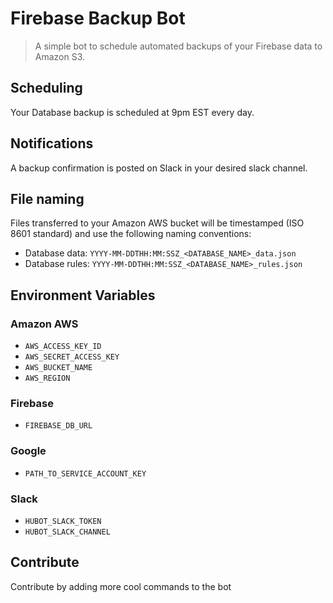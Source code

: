 # Firebase Backup Bot

> A simple bot to schedule automated backups of your Firebase data to Amazon S3.


## Scheduling
Your Database backup is scheduled at 9pm EST every day.

## Notifications
A backup confirmation is posted on Slack in your desired slack channel.

## File naming
Files transferred to your Amazon AWS bucket will be timestamped (ISO 8601 standard) and use the following naming conventions:

- Database data: `YYYY-MM-DDTHH:MM:SSZ_<DATABASE_NAME>_data.json`
- Database rules: `YYYY-MM-DDTHH:MM:SSZ_<DATABASE_NAME>_rules.json`

## Environment Variables

### Amazon AWS
- `AWS_ACCESS_KEY_ID`
- `AWS_SECRET_ACCESS_KEY`
- `AWS_BUCKET_NAME`
- `AWS_REGION`

### Firebase
- `FIREBASE_DB_URL`

### Google
- `PATH_TO_SERVICE_ACCOUNT_KEY`

### Slack
- `HUBOT_SLACK_TOKEN`
- `HUBOT_SLACK_CHANNEL`

## Contribute

Contribute by adding more cool commands to the bot